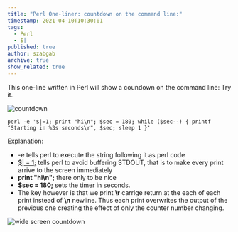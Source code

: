 ```yaml
---
title: "Perl One-liner: countdown on the command line:"
timestamp: 2021-04-10T10:30:01
tags:
  - Perl
  - $|
published: true
author: szabgab
archive: true
show_related: true
---
```



This one-line written in Perl will show a coundown on the command line: Try it.


<img src="static/img/countdown.gif" alt="countdown">

```
perl -e '$|=1; print "hi\n"; $sec = 180; while ($sec--) { printf "Starting in %3s seconds\r", $sec; sleep 1 }'
```

Explanation:

* -e tells perl to execute the string following it as perl code
* [$| = 1;](/output-autoflush) tells perl to avoid buffering STDOUT, that is to make every print arrive to the screen immediately
* **print "hi\n";** there only to be nice
* **$sec = 180;** sets the timer in seconds.
* The key however is that we print **\r** carrige return at the each of each print instead of **\n** newline. Thus each print overwrites the output of the previous one creating the effect of only the counter number changing.

<img src="static/img/countdown_wide.gif" alt="wide screen countdown">

